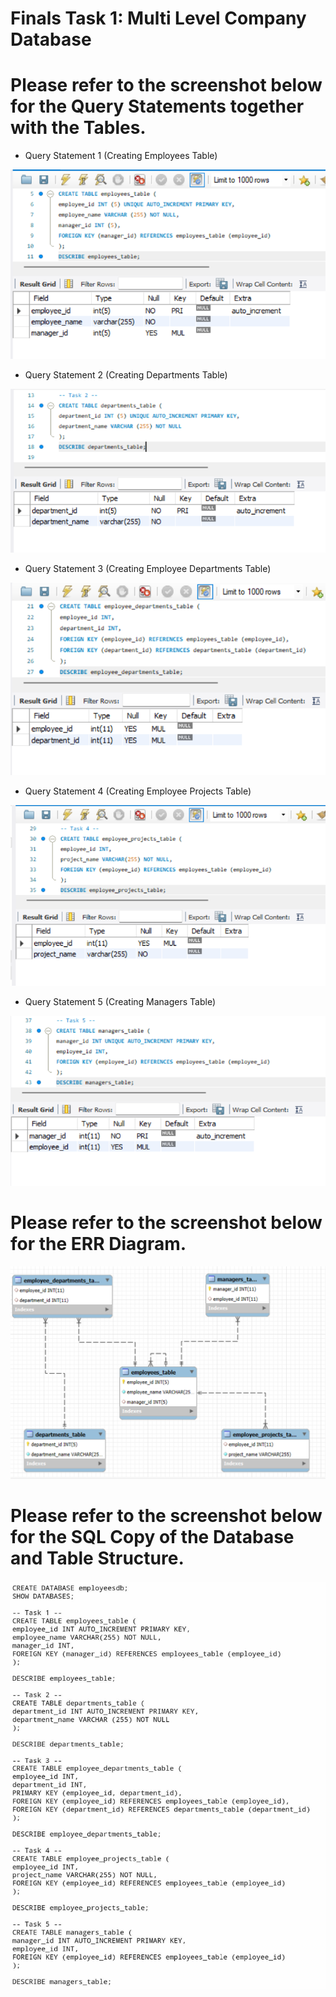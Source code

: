 # Finals Task 1: Multi Level Company Database
# Please refer to the screenshot below for the Query Statements together with the Tables.

- Query Statement 1 (Creating Employees Table)
  
![Sample Output](images/task1.png)

- Query Statement 2 (Creating Departments Table)
  
![Sample Output](images/task2.png)

- Query Statement 3 (Creating Employee Departments Table)
  
![Sample Output](images/task3.png)

- Query Statement 4 (Creating Employee Projects Table)
  
![Sample Output](images/task4.png)

- Query Statement 5 (Creating Managers Table)
  
![Sample Output](images/task5.png)

# Please refer to the screenshot below for the ERR Diagram.
![Sample Output](images/diagram.png)

# Please refer to the screenshot below for the SQL Copy of the Database and Table Structure.
  
![Sample Output](images/SQLcode.jpg)

